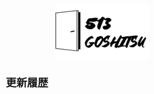 <p align="center">
<img src="https://github.com/513goshitsu/ArcadeBoard/blob/main/img/logo1.png?raw=true" width="50%">
</p>

# 更新履歴
